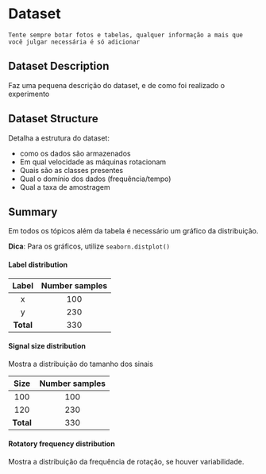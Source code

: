 # Dataset
```
Tente sempre botar fotos e tabelas, qualquer informação a mais que você julgar necessária é só adicionar
```
## Dataset Description
Faz uma pequena descrição do dataset, e de como foi realizado o experimento

## Dataset Structure
Detalha a estrutura do dataset:
- como os dados são armazenados
- Em qual velocidade as máquinas rotacionam
- Quais são as classes presentes
- Qual o domínio dos dados (frequência/tempo)
- Qual a taxa de amostragem

## Summary
Em todos os tópicos além da tabela é necessário um gráfico da distribuição.

**Dica**: Para os gráficos, utilize `seaborn.distplot()`
#### Label distribution
|  Label  |  Number samples  |
|:-------:|:----------------:|
|    x    |       100        |
|    y    |       230        |
|  **Total**  |       330        |


#### Signal size distribution
Mostra a distribuição do tamanho dos sinais

|   Size    |  Number samples  |
|:---------:|:----------------:|
|    100    |       100        |
|    120    |       230        |
| **Total** |       330        |

#### Rotatory frequency distribution
Mostra a distribuição da frequência de rotação, se houver variabilidade.

